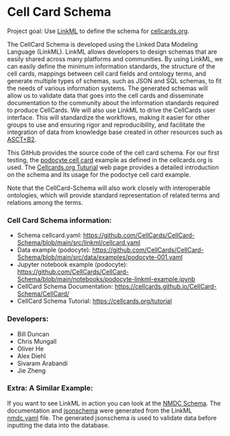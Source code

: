 # Cell Card Schema

Project goal: Use [LinkML](https://linkml.io/linkml/) to define the schema for [cellcards.org](https://cellcards.org).  

The CellCard Schema is developed using the Linked Data Modeling Language (LinkML). LinkML allows developers to design schemas that are easily shared across many platforms and communities. By using LinkML, we can easily define the minimum information standards, the structure of the cell cards, mappings between cell card fields and ontology terms, and generate multiple types of schemas, such as JSON and SQL schemas, to fit the needs of various information systems. The generated schemas will allow us to validate data that goes into the cell cards and disseminate documentation to the community about the information standards required to produce CellCards. We will also use LinkML to drive the CellCards user interface. This will standardize the workflows, making it easier for other groups to use and ensuring rigor and reproducibility, and facilitate the integration of data from knowledge base created in other resources such as [ASCT+B2](https://hubmapconsortium.github.io/ccf/pages/ccf-anatomical-structures.html). 

This GitHub provides the source code of the cell card schema. For our first testing, the [podocyte cell card](https://cellcards.org/podocyte.php) example as defined in the cellcards.org is used. The [Cellcards.org Tuturial](https://cellcards.org/tutorial) web page provides a detailed introduction on the schema and its usage for the podoctye cell card example.  

Note that the CellCard-Schema will also work closely with interoperable ontologies, which will provide standard representation of related terms and relations among the terms. 

### Cell Card Schema information:  
- Schema cellcard.yaml: https://github.com/CellCards/CellCard-Schema/blob/main/src/linkml/cellcard.yaml
- Data example (podocyte): https://github.com/CellCards/CellCard-Schema/blob/main/src/data/examples/podocyte-001.yaml
- Jupyter notebook example (podocyte): https://github.com/CellCards/CellCard-Schema/blob/main/notebooks/podocyte-linkml-example.ipynb
- CellCard Schema Documentation: https://cellcards.github.io/CellCard-Schema/CellCard/ 
- CellCard Schema Tutorial: https://cellcards.org/tutorial 

### Developers:  
- Bill Duncan
- Chris Mungall
- Oliver He
- Alex Diehl
- Sivaram Arabandi
- Jie Zheng

### Extra: A Similar Example: 
If you want to see LinkML in action you can look at the [NMDC Schema](https://microbiomedata.github.io/nmdc-schema/). The documentation and [jsonschema](https://github.com/microbiomedata/nmdc-schema/blob/main/jsonschema/nmdc.schema.json) were generated from the LinkML [nmdc.yaml](https://github.com/microbiomedata/nmdc-schema/blob/main/src/schema/nmdc.yaml) file. The generated jsonschema is used to validate data before inputting the data into the database. 
